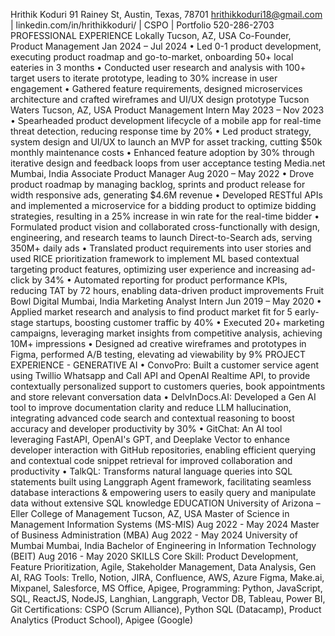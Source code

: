 Hrithik Koduri 91 Rainey St,  Austin, Texas, 78701 hrithikkoduri18@gmail.com | linkedin.com/in/hrithikkoduri/ | CSPO | Portfolio  520-286-2703  PROFESSIONAL EXPERIENCE Lokally Tucson, AZ, USA  Co-Founder, Product Management Jan 2024 – Jul 2024 • Led 0-1 product development, executing product roadmap and go-to-market, onboarding 50+ local eateries in 3 months • Conducted user research and analysis with 100+ target users to iterate prototype, leading to 30% increase in user engagement • Gathered feature requirements, designed microservices architecture and crafted wireframes and UI/UX design prototype  Tucson Waters Tucson, AZ, USA Product Management Intern May 2023 – Nov 2023 • Spearheaded product development lifecycle of a mobile app for real-time threat detection, reducing response time by 20% • Led product strategy, system design and UI/UX to launch an MVP for asset tracking, cutting $50k monthly maintenance costs • Enhanced feature adoption by 30% through iterative design and feedback loops from user acceptance testing  Media.net Mumbai, India Associate Product Manager  Aug 2020 – May 2022 • Drove product roadmap by managing backlog, sprints and product release for width responsive ads, generating $4.6M revenue • Developed RESTful APIs and implemented a microservice for a bidding product to optimize bidding strategies, resulting in a 25% increase in win rate for the real-time bidder • Formulated product vision and collaborated cross-functionally with design, engineering, and research teams to launch Direct-to-Search ads, serving 350M+ daily ads • Translated product requirements into user stories and used RICE prioritization framework to implement ML based contextual targeting product features, optimizing user experience and increasing ad-click by 34% • Automated reporting for product performance KPIs, reducing TAT by 72 hours, enabling data-driven product improvements  Fruit Bowl Digital  Mumbai, India  Marketing Analyst Intern Jun 2019 – May 2020 • Applied market research and analysis to find product market fit for 5 early-stage startups, boosting customer traffic by 40% • Executed 20+ marketing campaigns, leveraging market insights from competitive analysis, achieving 10M+ impressions • Designed ad creative wireframes and prototypes in Figma, performed A/B testing, elevating ad viewability by 9%  PROJECT EXPERIENCE - GENERATIVE AI • ConvoPro: Built a customer service agent using Twillio Whatsapp and Call API and OpenAI Realtime API, to provide contextually personalized support to customers queries, book appointments and store relevant conversation data  • DelvInDocs.AI: Developed a Gen AI tool to improve documentation clarity and reduce LLM hallucination, integrating advanced code search and contextual reasoning to boost accuracy and developer productivity by 30% • GitChat: An AI tool leveraging FastAPI, OpenAI's GPT, and Deeplake Vector to enhance developer interaction with GitHub repositories, enabling efficient querying and contextual code snippet retrieval for improved collaboration and productivity • TalkQL: Transforms natural language queries into SQL statements built using Langgraph Agent framework, facilitating seamless database interactions & empowering users to easily query and manipulate data without extensive SQL knowledge EDUCATION University of Arizona – Eller College of Management Tucson, AZ, USA Master of Science in Management Information Systems (MS-MIS) Aug 2022 - May 2024 Master of Business Administration (MBA) Aug 2022 - May 2024  University of Mumbai Mumbai, India Bachelor of Engineering in Information Technology (BEIT) Aug 2016 - May 2020  SKILLS Core Skill: Product Development, Feature Prioritization, Agile, Stakeholder Management, Data Analysis, Gen AI, RAG  Tools: Trello, Notion, JIRA, Confluence, AWS, Azure Figma, Make.ai, Mixpanel, Salesforce, MS Office, Apigee,  Programming: Python, JavaScript, SQL, ReactJS, NodeJS, Langhian, Langgraph, Vector DB, Tableau, Power BI, Git Certifications: CSPO (Scrum Alliance), Python SQL (Datacamp), Product Analytics (Product School), Apigee (Google)
